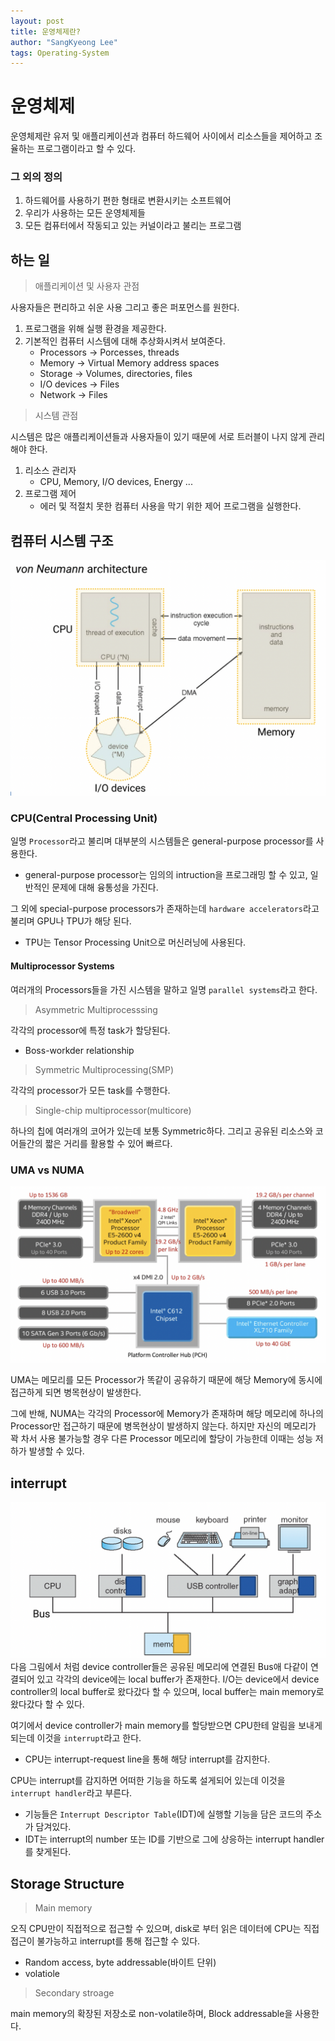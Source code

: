 ```yaml
---
layout: post
title: 운영체제란?
author: "SangKyeong Lee"
tags: Operating-System
---
```


# 운영체제
운영체제란 유저 및 애플리케이션과 컴퓨터 하드웨어 사이에서 리소스들을 제어하고 조율하는 프로그램이라고 할 수 있다.

### 그 외의 정의
1. 하드웨어를 사용하기 편한 형태로 변환시키는 소프트웨어
2. 우리가 사용하는 모든 운영체제들
3. 모든 컴퓨터에서 작동되고 있는 커널이라고 불리는 프로그램

## 하는 일
> 애플리케이션 및 사용자 관점

사용자들은 편리하고 쉬운 사용 그리고 좋은 퍼포먼스를 원한다.
1. 프로그램을 위해 실행 환경을 제공한다.
2. 기본적인 컴퓨터 시스템에 대해 추상화시켜서 보여준다.
    - Processors -> Porcesses, threads
    - Memory -> Virtual Memory address spaces
    - Storage -> Volumes, directories, files
    - I/O devices -> Files
    - Network -> Files

> 시스템 관점

시스템은 많은 애플리케이션들과 사용자들이 있기 때문에 서로 트러블이 나지 않게 관리해야 한다.
1. 리소스 관리자
    - CPU, Memory, I/O devices, Energy ...
2. 프로그램 제어
    - 에러 및 적절치 못한 컴퓨터 사용을 막기 위한 제어 프로그램을 실행한다.

## 컴퓨터 시스템 구조
![01](/assets/os/01.png)

### CPU(Central Processing Unit)
일명 `Processor`라고 불리며 대부분의 시스템들은 general-purpose processor를 사용한다.
- general-purpose processor는 임의의 intruction을 프로그래밍 할 수 있고, 일반적인 문제에 대해 융통성을 가진다.

그 외에 special-purpose processors가 존재하는데 `hardware accelerators`라고 불리며 GPU나 TPU가 해당 된다.
- TPU는 Tensor Processing Unit으로 머신러닝에 사용된다.

#### Multiprocessor Systems
여러개의 Processors들을 가진 시스템을 말하고 일명 `parallel systems`라고 한다.

> Asymmetric Multiprocesssing

각각의 processor에 특정 task가 할당된다.
- Boss-workder relationship

> Symmetric Multiprocessing(SMP)

각각의 processor가 모든 task를 수행한다.

> Single-chip multiprocessor(multicore)

하나의 칩에 여러개의 코어가 있는데 보통 Symmetric하다. 그리고 공유된 리소스와 코어들간의 짧은 거리를 활용할 수 있어 빠르다.

### UMA vs NUMA
![02](/assets/os/02.png)

UMA는 메모리를 모든 Processor가 똑같이 공유하기 때문에 해당 Memory에 동시에 접근하게 되면 병목현상이 발생한다.

그에 반해, NUMA는 각각의 Processor에 Memory가 존재하며 해당 메모리에 하나의 Processor만 접근하기 때문에 병목현상이 발생하지 않는다. 하지만 자신의 메모리가 꽉 차서 사용 불가능할 경우 다른 Processor 메모리에 할당이 가능한데 이때는 성능 저하가 발생할 수 있다.

## interrupt
![03](/assets/os/03.png)
다음 그림에서 처럼 device controller들은 공유된 메모리에 연결된 Bus애 다같이 연결되어 있고 각각의 device에는 local buffer가 존재한다. I/O는 device에서 device controller의 local buffer로 왔다갔다 할 수 있으며, local buffer는 main memory로 왔다갔다 할 수 있다.

여기에서 device controller가 main memory를 할당받으면 CPU한테 알림을 보내게 되는데 이것을 `interrupt`라고 한다.
- CPU는 interrupt-request line을 통해 해당 interrupt를 감지한다.

CPU는 interrupt를 감지하면 어떠한 기능을 하도록 설게되어 있는데 이것을 `interrupt handler`라고 부른다.
- 기능들은 `Interrupt Descriptor Table`(IDT)에 실행할 기능을 담은 코드의 주소가 담겨있다.
- IDT는 interrupt의 number 또는 ID를 기반으로 그에 상응하는 interrupt handler를 찾게된다.


## Storage Structure
> Main memory

오직 CPU만이 직접적으로 접근할 수 있으며, disk로 부터 읽은 데이터에 CPU는 직접 접근이 불가능하고 interrupt를 통해 접근할 수 있다.
- Random access, byte addressable(바이트 단위)
- volatiole

> Secondary stroage

main memory의 확장된 저장소로 non-volatile하며, Block addressable을 사용한다.